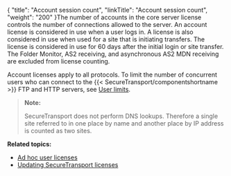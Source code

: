 {
    "title": "Account session count",
    "linkTitle": "Account session count",
    "weight": "200"
}The number of accounts in the core server license controls the number of connections allowed to the server. An account license is considered in use when a user logs in. A license is also considered in use when used for a site that is initiating transfers. The license is considered in use for 60 days after the initial login or site transfer. The Folder Monitor, AS2 receiving, and asynchronous AS2 MDN receiving are excluded from license counting.

Account licenses apply to all protocols. To limit the number of concurrent users who can connect to the {{< SecureTransport/componentshortname  >}} FTP and HTTP servers, see [User limits](../../../c_st_accesscontrol/c_st_userlimits#AccessMenu_3475920566_1011758).

> **Note:**
>
> SecureTransport does not perform DNS lookups. Therefore a single site referred to in one place by name and another place by IP address is counted as two sites.

**Related topics:**

-   [Ad hoc user licenses](../c_st_adhoc_user_licenses)
-   [Updating SecureTransport licenses](../t_st_serverlicenses)
